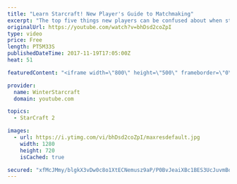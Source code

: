 ```yaml
---
title: "Learn Starcraft! New Player's Guide to Matchmaking"
excerpt: "The top five things new players can be confused about when starting off playing Starcraft 2!"
originalUrl: https://youtube.com/watch?v=bhDsd2coZpI
type: video
price: Free
length: PT5M33S
publishedDateTime: 2017-11-19T17:05:00Z
heat: 51

featuredContent: "<iframe width=\"800\" height=\"500\" frameborder=\"0\" src=\"https://www.youtube.com/embed/bhDsd2coZpI\" allow=\"accelerometer; autoplay; encrypted-media; gyroscope; picture-in-picture\" allowfullscreen></iframe>"

provider:
  name: WinterStarcraft
  domain: youtube.com

topics:
  - StarCraft 2

images:
  - url: https://i.ytimg.com/vi/bhDsd2coZpI/maxresdefault.jpg
    width: 1280
    height: 720
    isCached: true

secured: "xfMcJMmy/blgkX3vDw0c8o1XtECNemusz9aP/P0BvJeaiXBc1BES3UcJuvmBorINBXGSNtiBQ22o2+QtAtbwi/uSF4SiqiLB9DMO4tUf4D6VC08Zlst+T51shavSW0ErQmu/9sCLNSwOtklwhVovwSBwzuuKU5j9H7xHmsbktiwJR+zMVqqk19GckcCcNiHHVSRxN+bb29/AZLBbSDDp/sQjaQn4BMxHIdEasLS9r3bM+9GvrIDmwan9tozTqz3LQSfQpDKtAPNo5RUI2sYHkNEeanXcITFQRqoWcHTgvqDoStTCiiOn3Mas2PfFz8SPJKbW8N52N+V0jBOFtPTd5PiKkQUdZWS9xmvgVdWK6H2+myARJo/Q9036agwYPnfAspBP14nqg+d36Vt9XMCSGtzGSz5ouYBANvSnnWCpLwc=;ZlxWUkvpswoFe0MdYWbWyw=="
---
```


